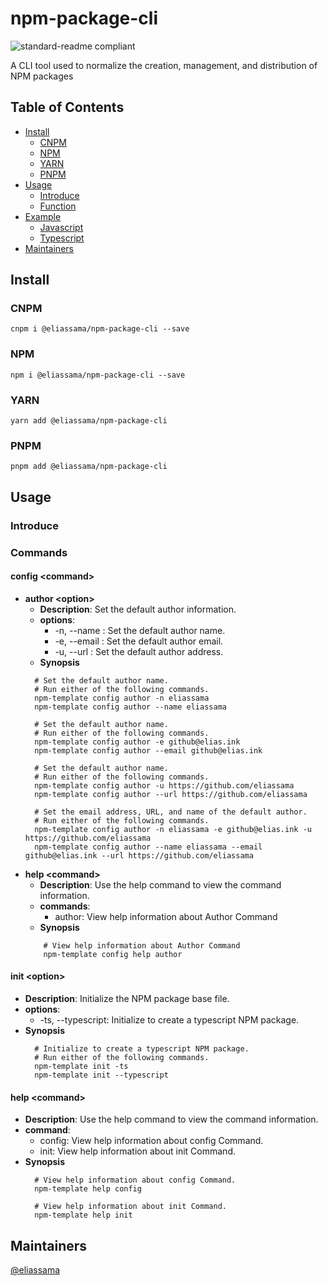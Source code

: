 # npm-package-cli
![standard-readme compliant](https://img.shields.io/badge/typescript-v4.5.2-green.svg?style=flat-square)

A CLI tool used to normalize the creation, management, and distribution of NPM packages

## Table of Contents

- [Install](#install)
  - [CNPM](#cnpm)
  - [NPM](#npm)
  - [YARN](#yarn)
  - [PNPM](#pnpm)
- [Usage](#usage)
  - [Introduce](#introduce)
  - [Function](#function)
- [Example](#example)
  - [Javascript](#javascript)
  - [Typescript](#typescript)
- [Maintainers](#maintainers)

## Install
### CNPM
```
cnpm i @eliassama/npm-package-cli --save
```

### NPM
```
npm i @eliassama/npm-package-cli --save
```

### YARN
```
yarn add @eliassama/npm-package-cli
```

### PNPM
```
pnpm add @eliassama/npm-package-cli
```

## Usage

### Introduce

### Commands
#### config \<command\>
+ **author \<option\>**
  + **Description**: Set the default author information.
  + **options**: 
    + -n, --name <authorName>: Set the default author name.
    + -e, --email <authorEmail>: Set the default author email.
    + -u, --url <authorUrl>: Set the default author address.
  + **Synopsis**
  ```shell
    # Set the default author name.
    # Run either of the following commands.
    npm-template config author -n eliassama 
    npm-template config author --name eliassama 
    
    # Set the default author name.
    # Run either of the following commands.
    npm-template config author -e github@elias.ink
    npm-template config author --email github@elias.ink
       
    # Set the default author name.
    # Run either of the following commands.
    npm-template config author -u https://github.com/eliassama
    npm-template config author --url https://github.com/eliassama
    
    # Set the email address, URL, and name of the default author.
    # Run either of the following commands.
    npm-template config author -n eliassama -e github@elias.ink -u https://github.com/eliassama
    npm-template config author --name eliassama --email github@elias.ink --url https://github.com/eliassama
  ```
+ **help \<command\>**
  + **Description**:  Use the help command to view the command information.
  + **commands**:
    + author: View help information about Author Command
  + **Synopsis**
  ```shell
      # View help information about Author Command
      npm-template config help author
  ```

#### init \<option\>
+ **Description**: Initialize the NPM package base file.
+ **options**:
  + -ts, --typescript: Initialize to create a typescript NPM package.
+ **Synopsis**
  ```shell
    # Initialize to create a typescript NPM package.
    # Run either of the following commands.
    npm-template init -ts
    npm-template init --typescript 
  ```

#### help \<command\>
+ **Description**: Use the help command to view the command information.
+ **command**:
  + config: View help information about config Command.
  + init: View help information about init Command.
+ **Synopsis**
  ```shell
    # View help information about config Command.
    npm-template help config
    
    # View help information about init Command.
    npm-template help init
  ```
## Maintainers
[@eliassama](https://github.com/eliassama/)
